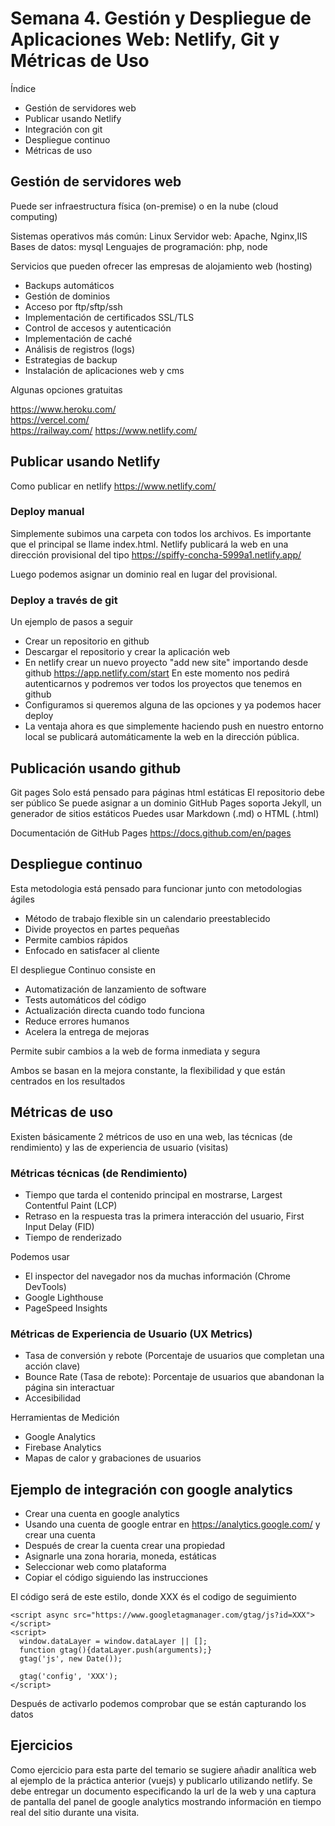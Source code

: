 # Semana 4. Gestión y Despliegue de Aplicaciones Web: Netlify, Git y Métricas de Uso

Índice 

- Gestión de servidores web
- Publicar usando Netlify 
- Integración con git
- Despliegue continuo
- Métricas de uso


## Gestión de servidores web

Puede ser infraestructura física (on-premise) o en la nube (cloud computing)  

Sistemas operativos más común: Linux 
Servidor web: Apache, Nginx,IIS
Bases de datos: mysql
Lenguajes de programación: php, node

Servicios que pueden ofrecer las empresas de alojamiento web (hosting)

- Backups automáticos
- Gestión de dominios  
- Acceso por ftp/sftp/ssh  
- Implementación de certificados SSL/TLS  
- Control de accesos y autenticación  
- Implementación de caché  
- Análisis de registros (logs)
- Estrategias de backup
- Instalación de aplicaciones web y cms

Algunas opciones gratuitas 

https://www.heroku.com/  
https://vercel.com/  
https://railway.com/
https://www.netlify.com/


## Publicar usando Netlify 


Como publicar en netlify 
https://www.netlify.com/

### Deploy manual
Simplemente subimos una carpeta con todos los archivos. Es importante que el principal se llame index.html. Netlify publicará la web en una dirección provisional del tipo https://spiffy-concha-5999a1.netlify.app/

Luego podemos asignar un dominio real en lugar del provisional.

### Deploy a través de git

Un ejemplo de pasos a seguir
- Crear un repositorio en github
- Descargar el repositorio y crear la aplicación web 
- En netlify crear un nuevo proyecto "add new site" importando desde github 
https://app.netlify.com/start
En este momento nos pedirá autenticarnos y podremos ver todos los proyectos que tenemos en github
- Configuramos si queremos alguna de las opciones y ya podemos hacer deploy
- La ventaja ahora es que simplemente haciendo push en nuestro entorno local se publicará automáticamente la web en la dirección pública.


## Publicación usando github

Git pages 
Solo está pensado para páginas html estáticas
El repositorio debe ser público
Se puede asignar a un dominio
GitHub Pages soporta Jekyll, un generador de sitios estáticos
Puedes usar Markdown (.md) o HTML (.html)

Documentación de GitHub Pages
https://docs.github.com/en/pages


## Despliegue continuo

Esta metodologia está pensado para funcionar junto con metodologias ágiles

- Método de trabajo flexible sin un calendario preestablecido
- Divide proyectos en partes pequeñas
- Permite cambios rápidos
- Enfocado en satisfacer al cliente


El despliegue Continuo consiste en

- Automatización de lanzamiento de software
- Tests automáticos del código
- Actualización directa cuando todo funciona
- Reduce errores humanos
- Acelera la entrega de mejoras

Permite subir cambios a la web de forma inmediata y segura

Ambos se basan en la mejora constante, la flexibilidad y que están centrados en los resultados

## Métricas de uso

Existen básicamente 2 métricos de uso en una web, las técnicas (de rendimiento) y las de experiencia de usuario (visitas)

### Métricas técnicas (de Rendimiento)

- Tiempo que tarda el contenido principal en mostrarse, Largest Contentful Paint (LCP)
- Retraso en la respuesta tras la primera interacción del usuario, First Input Delay (FID)
- Tiempo de renderizado

Podemos usar 

- El inspector del navegador nos da muchas información (Chrome DevTools)
- Google Lighthouse
- PageSpeed Insights

###  Métricas de Experiencia de Usuario (UX Metrics)

- Tasa de conversión y rebote (Porcentaje de usuarios que completan una acción clave)
- Bounce Rate (Tasa de rebote): Porcentaje de usuarios que abandonan la página sin interactuar
- Accesibilidad 


Herramientas de Medición

- Google Analytics
- Firebase Analytics
- Mapas de calor y grabaciones de usuarios

## Ejemplo de integración con google analytics 

- Crear una cuenta en google analytics 
- Usando una cuenta de google entrar en https://analytics.google.com/ y crear una cuenta 
- Después de crear la cuenta crear una propiedad
- Asignarle una zona horaria, moneda, estáticas 
- Seleccionar web como plataforma 
- Copiar el código siguiendo las instrucciones 

El código será de este estilo, donde XXX és el codigo de seguimiento

```
<script async src="https://www.googletagmanager.com/gtag/js?id=XXX"></script>
<script>
  window.dataLayer = window.dataLayer || [];
  function gtag(){dataLayer.push(arguments);}
  gtag('js', new Date());

  gtag('config', 'XXX');
</script>
```

Después de activarlo podemos comprobar que se están capturando los datos

## Ejercicios

Como ejercicio para esta parte del temario se sugiere añadir analítica web al ejemplo de la práctica anterior (vuejs) y publicarlo utilizando netlify. 
Se debe entregar un documento especificando la url de la web y una captura de pantalla del panel de google analytics mostrando información en tiempo real del sitio durante una visita.



